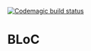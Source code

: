 [![Codemagic build status](https://api.codemagic.io/apps/5d3ab50f2322c4000c1544eb/5d3ab50f2322c4000c1544ea/status_badge.svg)](https://codemagic.io/apps/5d3ab50f2322c4000c1544eb/5d3ab50f2322c4000c1544ea/latest_build)

# BLoC